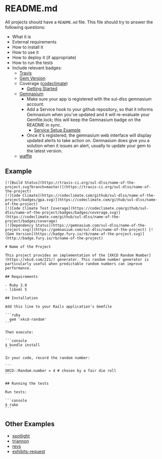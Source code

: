 # README.md

All projects should have a `README.md` file. This file should try to answer the following questions:

- What it is
- External requirements
- How to install it
- How to use it
- How to deploy it (if appropriate)
- How to run the tests
- Include relevant badges:
    - [Travis](http://docs.travis-ci.com/user/status-images/)
    - [Gem Version](http://badge.fury.io/for/rb)
    - Coverage ([codeclimate](https://codeclimate.com/))
        - [Getting Started](https://docs.codeclimate.com/docs)
    - [Gemnasium](https://gemnasium.com/)
        - Make sure your app is registered with the sul-dlss gemnasium account.
        - Add a Service hook to your github repository, so that it informs Gemnasium when you've updated and it will re-evaluate your Gemfile.lock; this will keep the Gemnasium badge on the README in sync.
            - [Service Setup Example](https://github.com/sul-dlss/sul-requests/settings/hooks)
        - Once it's registered, the gemnasium web interface will display updated alerts to take action on.  Gemnasium does give you a solution when it issues an alert, usually to update your gem to the latest version.
    - [waffle](https://waffle.io/)

## Example
    [![Build Status](https://travis-ci.org/sul-dlss/name-of-the-project.svg?branch=master)](https://travis-ci.org/sul-dlss/name-of-the-project) 
    [![Code Climate](https://codeclimate.com/github/sul-dlss/name-of-the-project/badges/gpa.svg)](https://codeclimate.com/github/sul-dlss/name-of-the-project)
    [![Code Climate Test Coverage](https://codeclimate.com/github/sul-dlss/name-of-the-project/badges/badges/coverage.svg)](https://codeclimate.com/github/sul-dlss/name-of-the-project/badges/coverage) 
    [![Dependency Status](https://gemnasium.com/sul-dlss/name-of-the-project.svg)](https://gemnasium.com/sul-dlss/name-of-the-project) [![Gem Version](https://badge.fury.io/rb/name-of-the-project.svg)](http://badge.fury.io/rb/name-of-the-project)

    # Name of the Project

    This project provides an implementation of the [XKCD Random Number](https://xkcd.com/221/) generator. This random number generator is particularly useful when predictable random numbers can improve performance.

    ## Requirements

    - Ruby 3.0
    - libxml 5

    ## Installation

    Add this line to your Rails application's Gemfile

    ```ruby
      gem 'xkcd-random'
    ```

    Then execute:

    ```console
    $ bundle install
    ```

    In your code, record the random number:

    ```
    XKCD::Random.number = 4 # chosen by a fair die roll
    ```

    ## Running the tests

    Run tests:

    ```console
    $ rake
    ```
    
## Other Examples

- [spotlight](https://github.com/sul-dlss/spotlight)
- [triannon](https://github.com/sul-dlss/triannon)
- [revs](https://github.com/sul-dlss/revs)
- [exhibits-request](https://github.com/sul-dlss/exhibits-request)
